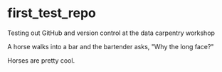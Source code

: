 # first_test_repo
Testing out GitHub and version control at the data carpentry workshop

A horse walks into a bar and the bartender asks, "Why the long face?"

Horses are pretty cool.
